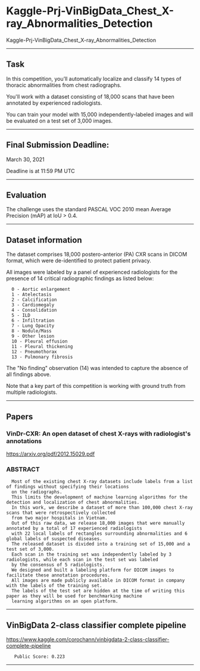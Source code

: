 # Kaggle-Prj-VinBigData_Chest_X-ray_Abnormalities_Detection
Kaggle-Prj-VinBigData_Chest_X-ray_Abnormalities_Detection


-------

## Task

In this competition, you’ll automatically localize and classify 14 types of thoracic abnormalities from chest radiographs. 

You'll work with a dataset consisting of 18,000 scans that have been annotated by experienced radiologists. 

You can train your model with 15,000 independently-labeled images and will be evaluated on a test set of 3,000 images.


-------

## Final Submission Deadline:
March 30, 2021

Deadline is at 11:59 PM UTC 

-------

## Evaluation

The challenge uses the standard PASCAL VOC 2010 mean Average Precision (mAP) at IoU > 0.4.

-------

## Dataset information

The dataset comprises 18,000 postero-anterior (PA) CXR scans in DICOM format, which were de-identified to protect patient privacy. 

All images were labeled by a panel of experienced radiologists for the presence of 14 critical radiographic findings as listed below:

      0 - Aortic enlargement
      1 - Atelectasis
      2 - Calcification
      3 - Cardiomegaly
      4 - Consolidation
      5 - ILD
      6 - Infiltration
      7 - Lung Opacity
      8 - Nodule/Mass
      9 - Other lesion
      10 - Pleural effusion
      11 - Pleural thickening
      12 - Pneumothorax
      13 - Pulmonary fibrosis

The "No finding" observation (14) was intended to capture the absence of all findings above.

Note that a key part of this competition is working with ground truth from multiple radiologists.


-------

## Papers

### VinDr-CXR: An open dataset of chest X-rays with radiologist's annotations
https://arxiv.org/pdf/2012.15029.pdf

### ABSTRACT
      Most of the existing chest X-ray datasets include labels from a list of findings without specifying their locations 
      on the radiographs.
      This limits the development of machine learning algorithms for the detection and localization of chest abnormalities. 
      In this work, we describe a dataset of more than 100,000 chest X-ray scans that were retrospectively collected 
      from two major hospitals in Vietnam. 
      Out of this raw data, we release 18,000 images that were manually annotated by a total of 17 experienced radiologists
      with 22 local labels of rectangles surrounding abnormalities and 6 global labels of suspected diseases. 
      The released dataset is divided into a training set of 15,000 and a test set of 3,000. 
      Each scan in the training set was independently labeled by 3 radiologists, while each scan in the test set was labeled 
      by the consensus of 5 radiologists. 
      We designed and built a labeling platform for DICOM images to facilitate these annotation procedures. 
      All images are made publicly available in DICOM format in company with the labels of the training set. 
      The labels of the test set are hidden at the time of writing this paper as they will be used for benchmarking machine 
      learning algorithms on an open platform.

-------


## VinBigData 2-class classifier complete pipeline
https://www.kaggle.com/corochann/vinbigdata-2-class-classifier-complete-pipeline




       Public Score: 0.223


-------


